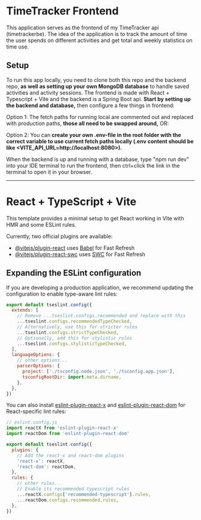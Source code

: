 # TimeTracker Frontend

This application serves as the frontend of my TimeTracker api (timetrackerbe).
The idea of the application is to track the amount of time the user spends on different activities
and get total and weekly statistics on time use.

## Setup

To run this app locally, you need to clone both this repo and the backend repo, **as well as setting
up your own MongoDB database** to handle saved activities and activity sessions.
The frontend is made with React + Typescript + Vite and the backend is a Spring Boot api.
**Start by setting up the backend and database,** then configure a few things in frontend:

Option 1: The fetch paths for running local are commented out and replaced with production paths, **those
all need to be swapped around,** OR:

Option 2: You can **create your own .env-file in the root folder with the correct variable to use current
fetch paths locally (.env content should be like <VITE_API_URL=http://localhost:8080>).**

When the backend is up and running with a database, type "npm run dev" into your IDE terminal to run
the frontend, then ctrl+click the link in the terminal to open it in your browser.

-------------------------------------------------------------------------------------------------------

# React + TypeScript + Vite

This template provides a minimal setup to get React working in Vite with HMR and some ESLint rules.

Currently, two official plugins are available:

- [@vitejs/plugin-react](https://github.com/vitejs/vite-plugin-react/blob/main/packages/plugin-react) uses [Babel](https://babeljs.io/) for Fast Refresh
- [@vitejs/plugin-react-swc](https://github.com/vitejs/vite-plugin-react/blob/main/packages/plugin-react-swc) uses [SWC](https://swc.rs/) for Fast Refresh

## Expanding the ESLint configuration

If you are developing a production application, we recommend updating the configuration to enable type-aware lint rules:

```js
export default tseslint.config({
  extends: [
    // Remove ...tseslint.configs.recommended and replace with this
    ...tseslint.configs.recommendedTypeChecked,
    // Alternatively, use this for stricter rules
    ...tseslint.configs.strictTypeChecked,
    // Optionally, add this for stylistic rules
    ...tseslint.configs.stylisticTypeChecked,
  ],
  languageOptions: {
    // other options...
    parserOptions: {
      project: ['./tsconfig.node.json', './tsconfig.app.json'],
      tsconfigRootDir: import.meta.dirname,
    },
  },
})
```

You can also install [eslint-plugin-react-x](https://github.com/Rel1cx/eslint-react/tree/main/packages/plugins/eslint-plugin-react-x) and [eslint-plugin-react-dom](https://github.com/Rel1cx/eslint-react/tree/main/packages/plugins/eslint-plugin-react-dom) for React-specific lint rules:

```js
// eslint.config.js
import reactX from 'eslint-plugin-react-x'
import reactDom from 'eslint-plugin-react-dom'

export default tseslint.config({
  plugins: {
    // Add the react-x and react-dom plugins
    'react-x': reactX,
    'react-dom': reactDom,
  },
  rules: {
    // other rules...
    // Enable its recommended typescript rules
    ...reactX.configs['recommended-typescript'].rules,
    ...reactDom.configs.recommended.rules,
  },
})
```
